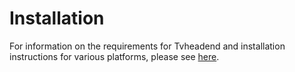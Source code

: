 # Installation

For information on the requirements for Tvheadend and installation instructions for various platforms, please see [here](https://docs.tvheadend.org/documentation/installation).
